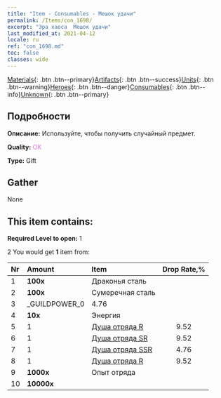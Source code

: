 ```yaml
---
title: "Item - Consumables - Мешок удачи"
permalink: /Items/con_1698/
excerpt: "Эра хаоса  Мешок удачи"
last_modified_at: 2021-04-12
locale: ru
ref: "con_1698.md"
toc: false
classes: wide
---
```

 [Materials](/ru/Items/){: .btn .btn--primary}[Artifacts](/ru/Items/Artifacts/){: .btn .btn--success}[Units](/ru/Items/Units/){: .btn .btn--warning}[Heroes](/ru/Items/Heroes/){: .btn .btn--danger}[Consumables](/ru/Items/Consumables/){: .btn .btn--info}[Unknown](/ru/Items/Unknown/){: .btn .btn--primary}

## Подробности
 **Описание:** Используйте, чтобы получить случайный предмет.

 **Quality:** <span style="color: #DA70D6">OK</span>

 **Type:** Gift

## Gather

  None

## This item contains:

 **Required Level to open:** 1

 2 You would get **1** item  from:

  | Nr | Amount |     Item    | Drop Rate,% |
  |:---|:-------|:------------|:---------:|
  | 1 |  **100x** | Драконья сталь |  | 4.76 | 
  | 2 |  **100x** | Сумеречная сталь |  | 6.67 | 
  | 3 | _GUILDPOWER_0 | 4.76 | 
  | 4 |  **10x** | Энергия |  | 4.76 | 
  | 5 | 1 | [Душа отряда R](/ru/Items/con_533/) | 9.52 | 
  | 6 | 1 | [Душа отряда SR](/ru/Items/con_534/) | 9.52 | 
  | 7 | 1 | [Душа отряда SSR](/ru/Items/con_535/) | 4.76 | 
  | 8 | 1 | [Душа отряда R](/ru/Items/con_533/) | 9.52 | 
  | 9 |  **1000x** | Опыт отряда |  | 22.86 | 
  | 10 |  **10000x** | <i class="fas fa-coins"/> |  | 22.86 | 
